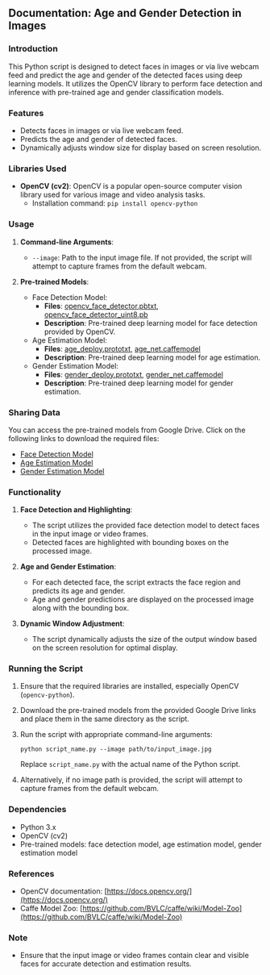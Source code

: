 ## Documentation: Age and Gender Detection in Images

### Introduction
This Python script is designed to detect faces in images or via live webcam feed and predict the age and gender of the detected faces using deep learning models. It utilizes the OpenCV library to perform face detection and inference with pre-trained age and gender classification models.

### Features
- Detects faces in images or via live webcam feed.
- Predicts the age and gender of detected faces.
- Dynamically adjusts window size for display based on screen resolution.

### Libraries Used
- **OpenCV (cv2)**: OpenCV is a popular open-source computer vision library used for various image and video analysis tasks.
  - Installation command: `pip install opencv-python`

### Usage
1. **Command-line Arguments**:
   - `--image`: Path to the input image file. If not provided, the script will attempt to capture frames from the default webcam.

2. **Pre-trained Models**:
   - Face Detection Model:
     - **Files**: [opencv_face_detector.pbtxt](insert_drive_link_here), [opencv_face_detector_uint8.pb](insert_drive_link_here)
     - **Description**: Pre-trained deep learning model for face detection provided by OpenCV.
   - Age Estimation Model:
     - **Files**: [age_deploy.prototxt](insert_drive_link_here), [age_net.caffemodel](insert_drive_link_here)
     - **Description**: Pre-trained deep learning model for age estimation.
   - Gender Estimation Model:
     - **Files**: [gender_deploy.prototxt](insert_drive_link_here), [gender_net.caffemodel](insert_drive_link_here)
     - **Description**: Pre-trained deep learning model for gender estimation.

### Sharing Data
You can access the pre-trained models from Google Drive. Click on the following links to download the required files:
- [Face Detection Model](insert_drive_link_here)
- [Age Estimation Model](insert_drive_link_here)
- [Gender Estimation Model](insert_drive_link_here)

### Functionality
1. **Face Detection and Highlighting**:
   - The script utilizes the provided face detection model to detect faces in the input image or video frames.
   - Detected faces are highlighted with bounding boxes on the processed image.

2. **Age and Gender Estimation**:
   - For each detected face, the script extracts the face region and predicts its age and gender.
   - Age and gender predictions are displayed on the processed image along with the bounding box.

3. **Dynamic Window Adjustment**:
   - The script dynamically adjusts the size of the output window based on the screen resolution for optimal display.

### Running the Script
1. Ensure that the required libraries are installed, especially OpenCV (`opencv-python`).
2. Download the pre-trained models from the provided Google Drive links and place them in the same directory as the script.
3. Run the script with appropriate command-line arguments:
   ```
   python script_name.py --image path/to/input_image.jpg
   ```
   Replace `script_name.py` with the actual name of the Python script.

4. Alternatively, if no image path is provided, the script will attempt to capture frames from the default webcam.

### Dependencies
- Python 3.x
- OpenCV (cv2)
- Pre-trained models: face detection model, age estimation model, gender estimation model

### References
- OpenCV documentation: [https://docs.opencv.org/](https://docs.opencv.org/)
- Caffe Model Zoo: [https://github.com/BVLC/caffe/wiki/Model-Zoo](https://github.com/BVLC/caffe/wiki/Model-Zoo)

### Note
- Ensure that the input image or video frames contain clear and visible faces for accurate detection and estimation results.
